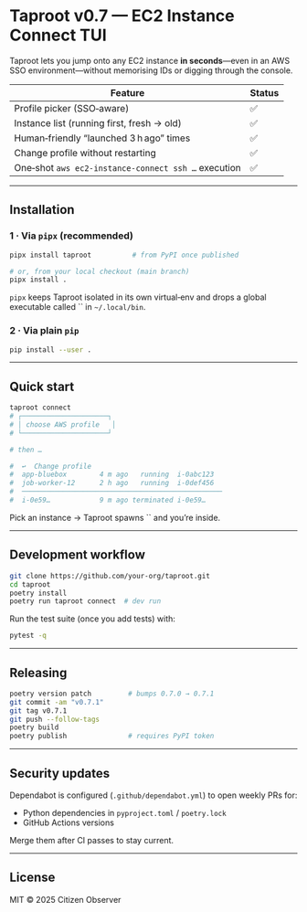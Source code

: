 # Taproot v0.7 — EC2 Instance Connect TUI

Taproot lets you jump onto any EC2 instance **in seconds**—even in an AWS SSO environment—without memorising IDs or digging through the console.

| Feature                                             | Status |
| --------------------------------------------------- | ------ |
| Profile picker (SSO‑aware)                          | ✅      |
| Instance list (running first, fresh → old)          | ✅      |
| Human‑friendly “launched 3 h ago” times             | ✅      |
| Change profile without restarting                   | ✅      |
| One‑shot `aws ec2-instance-connect ssh …` execution | ✅      |

---

## Installation

### 1 · Via `pipx` (recommended)

```bash
pipx install taproot          # from PyPI once published

# or, from your local checkout (main branch)
pipx install .
```

`pipx` keeps Taproot isolated in its own virtual‑env and drops a global executable called `` in `~/.local/bin`.

### 2 · Via plain `pip`

```bash
pip install --user .
```

---

## Quick start

```bash
taproot connect
# ┌─────────────────────┐
# │ choose AWS profile   │
# └─────────────────────┘

# then …

#  ↩  Change profile
#  app-bluebox        4 m ago   running  i-0abc123
#  job-worker-12      2 h ago   running  i-0def456
#  ─────────────────────────────────────────────────
#  i-0e59…            9 m ago terminated i-0e59…
```

Pick an instance → Taproot spawns `` and you’re inside.

---

## Development workflow

```bash
git clone https://github.com/your-org/taproot.git
cd taproot
poetry install
poetry run taproot connect  # dev run
```

Run the test suite (once you add tests) with:

```bash
pytest -q
```

---

## Releasing

```bash
poetry version patch         # bumps 0.7.0 → 0.7.1
git commit -am "v0.7.1"
git tag v0.7.1
git push --follow-tags
poetry build
poetry publish               # requires PyPI token
```

---

## Security updates

Dependabot is configured (`.github/dependabot.yml`) to open weekly PRs for:

- Python dependencies in `pyproject.toml` / `poetry.lock`
- GitHub Actions versions

Merge them after CI passes to stay current.

---

## License

MIT © 2025 Citizen Observer

